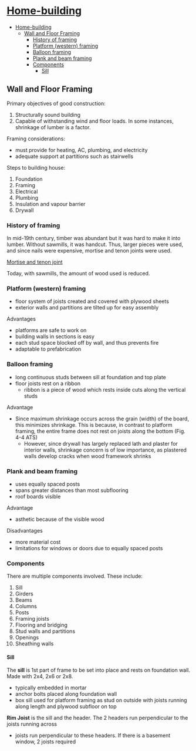# [Home-building](http://benjaminklassen.com)

- [Home-building](#home-building)
  - [Wall and Floor Framing](#wall-and-floor-framing)
    - [History of framing](#history-of-framing)
    - [Platform (western) framing](#platform-western-framing)
    - [Balloon framing](#balloon-framing)
    - [Plank and beam framing](#plank-and-beam-framing)
    - [Components](#components)
      - [Sill](#sill)

## Wall and Floor Framing

Primary objectives of good construction:

1. Structurally sound building
2. Capable of withstanding wind and floor loads. In some instances, shrinkage of lumber is a factor.

Framing considerations:

- must provide for heating, AC, plumbing, and electricity
- adequate support at partitions such as stairwells

Steps to building house:

1. Foundation
2. Framing
3. Electrical
4. Plumbing
5. Insulation and vapour barrier
6. Drywall

### History of framing

In mid-19th century, timber was abundant but it was hard to make it into lumber. Without sawmills, it was handcut. Thus, larger pieces were used, and since nails were expensive, mortise and tenon joints were used.

[Mortise and tenon joint](https://upload.wikimedia.org/wikipedia/commons/thumb/7/79/Mortise_and_tenon_joint.svg/600px-Mortise_and_tenon_joint.svg.png)

Today, with sawmills, the amount of wood used is reduced.

### Platform (western) framing

- floor system of joists created and covered with plywood sheets
- exterior walls and partitions are tilted up for easy assembly

Advantages

- platforms are safe to work on
- building walls in sections is easy
- each stud space blocked off by wall, and thus prevents fire
- adaptable to prefabrication

### Balloon framing

- long continuous studs between sill at foundation and top plate
- floor joists rest on a ribbon
  - ribbon is a piece of wood which rests inside cuts along the vertical studs

Advantage

- Since maximum shrinkage occurs across the grain (width) of the board, this minimizes shrinkage. This is because, in contrast to platform framing, the entire frame does not rest on joists along the bottom (Fig. 4-4 ATS)
  - However, since drywall has largely replaced lath and plaster for interior walls, shrinkage concern is of low importance, as plastered walls develop cracks when wood framework shrinks

### Plank and beam framing

- uses equally spaced posts
- spans greater distances than most subflooring
- roof boards visible

Advantage

- asthetic because of the visible wood

Disadvantages

- more material cost
- limitations for windows or doors due to equally spaced posts

### Components

There are multiple components involved. These include:

1. Sill
2. Girders
3. Beams
4. Columns
5. Posts
6. Framing joists
7. Flooring and bridging
8. Stud walls and partitions
9. Openings
10. Sheathing walls

#### Sill

The **sill** is 1st part of frame to be set into place and rests on foundation wall. Made with 2x4, 2x6 or 2x8.

- typically embedded in mortar
- anchor bolts placed along foundation wall
- box sill used for platform framing as stud on outside with joists running along length and plywood subfloor on top

**Rim Joist** is the sill and the header. The 2 headers run perpendicular to the joists running across

- joists run perpendicular to these headers. If there is a basement window, 2 joists required

